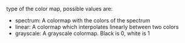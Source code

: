 type of the color map, possible values are:

- spectrum: A colormap with the colors of the spectrum
- linear: A colormap which interpolates linearly between two colors
- grayscale: A grayscale colormap. Black is 0, white is 1
